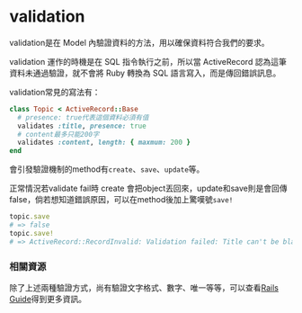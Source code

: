# validation

validation是在 Model 內驗證資料的方法，用以確保資料符合我們的要求。

validation 運作的時機是在 SQL 指令執行之前，所以當 ActiveRecord 認為這筆資料未通過驗證，就不會將 Ruby 轉換為 SQL 語言寫入，而是傳回錯誤訊息。

validation常見的寫法有：

```ruby
class Topic < ActiveRecord::Base
  # presence: true代表這個資料必須有值
  validates :title, presence: true
  # content最多只能200字
  validates :content, length: { maxmum: 200 }
end
```

會引發驗證機制的method有`create`、`save`、`update`等。

正常情況若validate fail時 create 會把object丟回來，update和save則是會回傳false，倘若想知道錯誤原因，可以在method後加上驚嘆號`save!`

```ruby
topic.save
# => false
topic.save!
# => ActiveRecord::RecordInvalid: Validation failed: Title can't be blank
```

### 相關資源

除了上述兩種驗證方式，尚有驗證文字格式、數字、唯一等等，可以查看[Rails Guide](http://guides.rubyonrails.org/active_record_validations.html)得到更多資訊。



